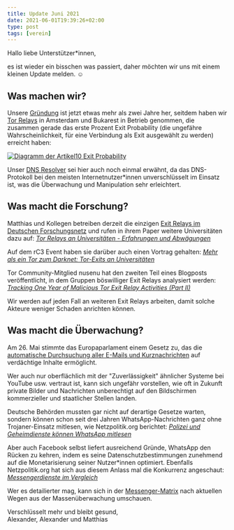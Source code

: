 ```yaml
---
title: Update Juni 2021
date: 2021-06-01T19:39:26+02:00
type: post
tags: [verein]
---
```


Hallo liebe Unterstützer\*innen,

es ist wieder ein bisschen was passiert, daher möchten wir uns mit einem kleinen Update melden. ☺️

## Was machen wir?

Unsere [Gründung][] ist jetzt etwas mehr als zwei Jahre her, seitdem haben wir [Tor Relays][] in Amsterdam und Bukarest in Betrieb genommen, die zusammen gerade das erste Prozent Exit Probability (die ungefähre Wahrscheinlichkeit, für eine Verbindung als Exit ausgewählt zu werden) erreicht haben:

[![Diagramm der Artikel10 Exit Probability](exit-probability.png)](https://nusenu.github.io/OrNetStats/artikel10.org.html)

Unser [DNS Resolver][] sei hier auch noch einmal erwähnt, da das DNS-Protokoll bei den meisten Internetnutzer\*innen unverschlüsselt im Einsatz ist, was die Überwachung und Manipulation sehr erleichtert.

[dns resolver]: /blog/2020/12/sicherer-dns-resolver/
[gründung]: /blog/2019/05/hallo-neuland/
[tor relays]: http://localhost:1313/dienste/tor-relays/

## Was macht die Forschung?

Matthias und Kollegen betreiben derzeit die einzigen [Exit Relays im Deutschen Forschungsnetz][] und rufen in ihrem Paper weitere Universitäten dazu auf: *[Tor Relays an Universitäten - Erfahrungen und Abwägungen][paper]*

Auf dem rC3 Event haben sie darüber auch einen Vortrag gehalten: *[Mehr als ein Tor zum Darknet: Tor-Exits an Universitäten][vortrag]*

Tor Community-Mitglied nusenu hat den zweiten Teil eines Blogposts veröffentlicht, in dem Gruppen böswilliger Exit Relays analysiert werden: *[Tracking One Year of Malicious Tor Exit Relay Activities (Part II)][nusenu]*

Wir werden auf jeden Fall an weiteren Exit Relays arbeiten, damit solche Akteure weniger Schaden anrichten können.

[exit relays im deutschen forschungsnetz]: https://metrics.torproject.org/rs.html#search/as:AS680%20flag:exit
[nusenu]: https://nusenu.medium.com/tracking-one-year-of-malicious-tor-exit-relay-activities-part-ii-85c80875c5df
[paper]: https://svs.informatik.uni-hamburg.de/publications/2021/2021-05-01-Marx-Tor-Relays-an-Universit%C3%A4ten.pdf
[vortrag]: https://media.ccc.de/v/r3c-oio-237-mehr-als-ein-tor-zum-darknet-tor-exits-an-universitten

## Was macht die Überwachung?

Am 26. Mai stimmte das Europaparlament einem Gesetz zu, das die [automatische Durchsuchung aller E-Mails und Kurznachrichten][chatkontrolle] auf verdächtige Inhalte ermöglicht.

Wer auch nur oberflächlich mit der "Zuverlässigkeit" ähnlicher Systeme bei YouTube usw. vertraut ist, kann sich ungefähr vorstellen, wie oft in Zukunft private Bilder und Nachrichten unberechtigt auf den Bildschirmen kommerzieller und staatlicher Stellen landen.

Deutsche Behörden mussten gar nicht auf derartige Gesetze warten, sondern können schon seit drei Jahren WhatsApp-Nachrichten ganz ohne Trojaner-Einsatz mitlesen, wie Netzpolitik.org berichtet: *[Polizei und Geheimdienste können WhatsApp mitlesen][netzpolitik1]*

Aber auch Facebook selbst liefert ausreichend Gründe, WhatsApp den Rücken zu kehren, indem es seine Datenschutzbestimmungen zunehmend auf die Monetarisierung seiner Nutzer\*innen optimiert. Ebenfalls Netzpolitik.org hat sich aus diesem Anlass mal die Konkurrenz angeschaut: *[Messengerdienste im Vergleich][netzpolitik2]*

Wer es detailierter mag, kann sich in der [Messenger-Matrix][] nach aktuellen Wegen aus der Massenüberwachung umschauen.

[chatkontrolle]: https://www.patrick-breyer.de/chatkontrolle-innenausschuss-stimmt-gesetz-zur-flaechendeckenden-und-verdachtslosen-durchsuchung-der-privaten-kommunikation-zu/
[messenger-matrix]: https://www.messenger-matrix.de/
[netzpolitik1]: https://netzpolitik.org/2021/ohne-staatstrojaner-polizei-und-geheimdienste-koennen-whatsapp-mitlesen/
[netzpolitik2]: https://netzpolitik.org/2021/neue-whatsapp-datenschutzrichtlinie-messengerdienste-im-vergleich/

Verschlüsselt mehr und bleibt gesund,  
Alexander, Alexander und Matthias
